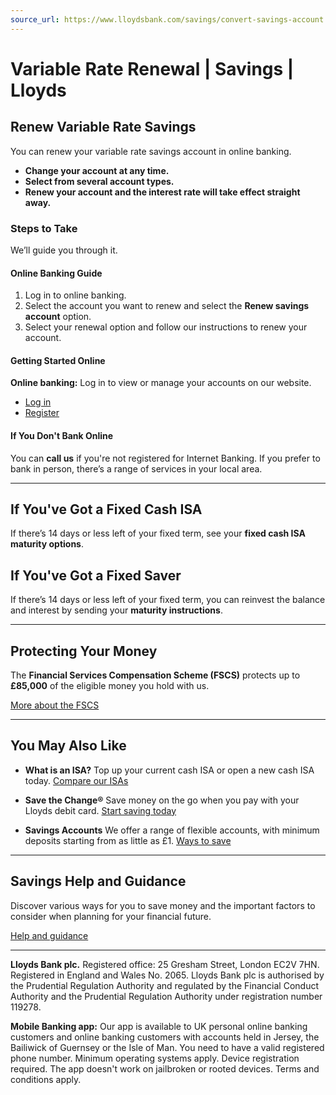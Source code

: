 ```yaml
---
source_url: https://www.lloydsbank.com/savings/convert-savings-account.html
---
```


# Variable Rate Renewal | Savings | Lloyds

## Renew Variable Rate Savings

You can renew your variable rate savings account in online banking.

- **Change your account at any time.**
- **Select from several account types.**
- **Renew your account and the interest rate will take effect straight away.**

### Steps to Take

We’ll guide you through it.

#### Online Banking Guide

1. Log in to online banking.
2. Select the account you want to renew and select the **Renew savings account** option.
3. Select your renewal option and follow our instructions to renew your account.

#### Getting Started Online

**Online banking:**
Log in to view or manage your accounts on our website.

- [Log in](#)
- [Register](#)

#### If You Don't Bank Online

You can **call us** if you're not registered for Internet Banking. If you prefer to bank in person, there’s a range of services in your local area.

---

## If You've Got a Fixed Cash ISA

If there’s 14 days or less left of your fixed term, see your **fixed cash ISA maturity options**.

## If You've Got a Fixed Saver

If there’s 14 days or less left of your fixed term, you can reinvest the balance and interest by sending your **maturity instructions**.

---

## Protecting Your Money

The **Financial Services Compensation Scheme (FSCS)** protects up to **£85,000** of the eligible money you hold with us.

[More about the FSCS](#)

---

## You May Also Like

- **What is an ISA?**
  Top up your current cash ISA or open a new cash ISA today.
  [Compare our ISAs](#)

- **Save the Change®**
  Save money on the go when you pay with your Lloyds debit card.
  [Start saving today](#)

- **Savings Accounts**
  We offer a range of flexible accounts, with minimum deposits starting from as little as £1.
  [Ways to save](#)

---

## Savings Help and Guidance

Discover various ways for you to save money and the important factors to consider when planning for your financial future.

[Help and guidance](#)

---

**Lloyds Bank plc.** Registered office: 25 Gresham Street, London EC2V 7HN. Registered in England and Wales No. 2065. Lloyds Bank plc is authorised by the Prudential Regulation Authority and regulated by the Financial Conduct Authority and the Prudential Regulation Authority under registration number 119278.

**Mobile Banking app:** Our app is available to UK personal online banking customers and online banking customers with accounts held in Jersey, the Bailiwick of Guernsey or the Isle of Man. You need to have a valid registered phone number. Minimum operating systems apply. Device registration required. The app doesn't work on jailbroken or rooted devices. Terms and conditions apply.
